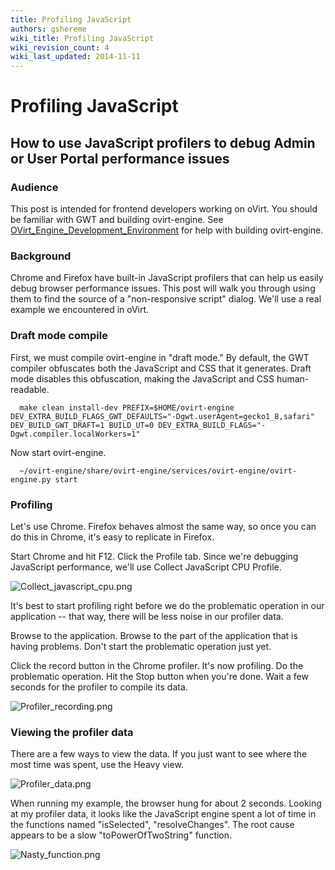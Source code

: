 ```yaml
---
title: Profiling JavaScript
authors: gshereme
wiki_title: Profiling JavaScript
wiki_revision_count: 4
wiki_last_updated: 2014-11-11
---
```


# Profiling JavaScript

## How to use JavaScript profilers to debug Admin or User Portal performance issues

### Audience

This post is intended for frontend developers working on oVirt. You should be familiar with GWT and building ovirt-engine. See [OVirt_Engine_Development_Environment](/develop/developer-guide/engine/engine-development-environment/) for help with building ovirt-engine.

### Background

Chrome and Firefox have built-in JavaScript profilers that can help us easily debug browser performance issues. This post will walk you through using them to find the source of a "non-responsive script" dialog. We'll use a real example we encountered in oVirt.

### Draft mode compile

First, we must compile ovirt-engine in "draft mode." By default, the GWT compiler obfuscates both the JavaScript and CSS that it generates. Draft mode disables this obfuscation, making the JavaScript and CSS human-readable.

      make clean install-dev PREFIX=$HOME/ovirt-engine DEV_EXTRA_BUILD_FLAGS_GWT_DEFAULTS="-Dgwt.userAgent=gecko1_8,safari" DEV_BUILD_GWT_DRAFT=1 BUILD_UT=0 DEV_EXTRA_BUILD_FLAGS="-Dgwt.compiler.localWorkers=1"

Now start ovirt-engine.

      ~/ovirt-engine/share/ovirt-engine/services/ovirt-engine/ovirt-engine.py start

### Profiling

Let's use Chrome. Firefox behaves almost the same way, so once you can do this in Chrome, it's easy to replicate in Firefox.

Start Chrome and hit F12. Click the Profile tab. Since we're debugging JavaScript performance, we'll use Collect JavaScript CPU Profile.

![](/images/wiki/Collect_javascript_cpu.png "Collect_javascript_cpu.png")

It's best to start profiling right before we do the problematic operation in our application -- that way, there will be less noise in our profiler data.

Browse to the application. Browse to the part of the application that is having problems. Don't start the problematic operation just yet.

Click the record button in the Chrome profiler. It's now profiling. Do the problematic operation. Hit the Stop button when you're done. Wait a few seconds for the profiler to compile its data.

![](/images/wiki/Profiler_recording.png "Profiler_recording.png")

### Viewing the profiler data

There are a few ways to view the data. If you just want to see where the most time was spent, use the Heavy view.

![](/images/wiki/Profiler_data.png "Profiler_data.png")

When running my example, the browser hung for about 2 seconds. Looking at my profiler data, it looks like the JavaScript engine spent a lot of time in the functions named "isSelected", "resolveChanges". The root cause appears to be a slow "toPowerOfTwoString" function.

![](/images/wiki/Nasty_function.png "Nasty_function.png")
